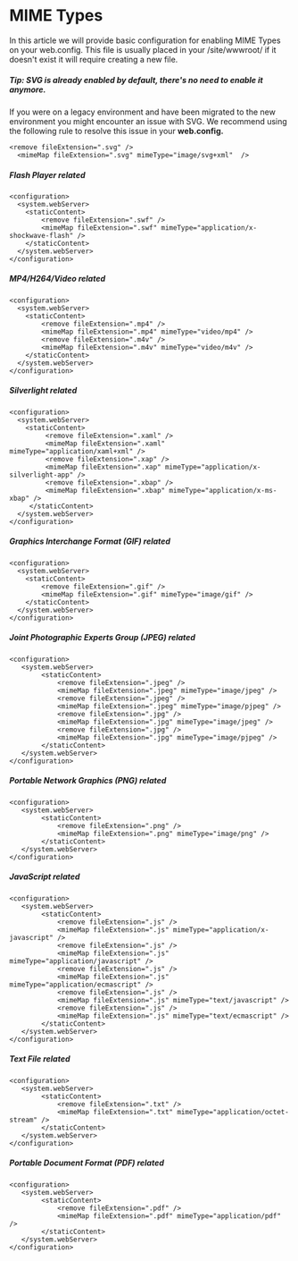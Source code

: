 # MIME Types
In this article we will provide basic configuration for enabling MIME Types on your web.config. This file is usually placed in your /site/wwwroot/ if it doesn't exist it will require creating a new file.

##### Tip: SVG is already enabled by default, there's no need to enable it anymore.
If you were on a legacy environment and have been migrated to the new environment you might encounter an issue with SVG. We recommend using the following rule to resolve this issue in your **web.config.**

    <remove fileExtension=".svg" />
      <mimeMap fileExtension=".svg" mimeType="image/svg+xml"  />

##### Flash Player related
	<configuration>
      <system.webServer>
    	<staticContent>
    		<remove fileExtension=".swf" />
    		<mimeMap fileExtension=".swf" mimeType="application/x-shockwave-flash" />
    	</staticContent>
      </system.webServer>
    </configuration>

##### MP4/H264/Video related
   	<configuration>
      <system.webServer>
    	<staticContent>
    		<remove fileExtension=".mp4" />
    		<mimeMap fileExtension=".mp4" mimeType="video/mp4" />
    		<remove fileExtension=".m4v" />
    		<mimeMap fileExtension=".m4v" mimeType="video/m4v" />
    	</staticContent>
      </system.webServer>
    </configuration>

##### Silverlight related
    <configuration>
      <system.webServer>
        <staticContent>
			 <remove fileExtension=".xaml" /> 
             <mimeMap fileExtension=".xaml" mimeType="application/xaml+xml" />
			 <remove fileExtension=".xap" />
             <mimeMap fileExtension=".xap" mimeType="application/x-silverlight-app" />
			 <remove fileExtension=".xbap" />
             <mimeMap fileExtension=".xbap" mimeType="application/x-ms-xbap" />
         </staticContent>
      </system.webServer>
    </configuration>

##### Graphics Interchange Format (GIF) related
	<configuration>
      <system.webServer>
    	<staticContent>
    		<remove fileExtension=".gif" />
    		<mimeMap fileExtension=".gif" mimeType="image/gif" />
    	</staticContent>
      </system.webServer>
    </configuration>

##### Joint Photographic Experts Group (JPEG) related
	<configuration>
 	   <system.webServer>
    	    <staticContent>
            	<remove fileExtension=".jpeg" />
            	<mimeMap fileExtension=".jpeg" mimeType="image/jpeg" />
				<remove fileExtension=".jpeg" />
            	<mimeMap fileExtension=".jpeg" mimeType="image/pjpeg" />
				<remove fileExtension=".jpg" />
            	<mimeMap fileExtension=".jpg" mimeType="image/jpeg" />
				<remove fileExtension=".jpg" />
            	<mimeMap fileExtension=".jpg" mimeType="image/pjpeg" />
        	</staticContent>
 	   </system.webServer>
	</configuration>


##### Portable Network Graphics (PNG) related
	<configuration>
 	   <system.webServer>
    	    <staticContent>
            	<remove fileExtension=".png" />
            	<mimeMap fileExtension=".png" mimeType="image/png" />
        	</staticContent>
 	   </system.webServer>
	</configuration>

##### JavaScript related
	<configuration>
 	   <system.webServer>
    	    <staticContent>
            	<remove fileExtension=".js" />
            	<mimeMap fileExtension=".js" mimeType="application/x-javascript" />
				<remove fileExtension=".js" />
            	<mimeMap fileExtension=".js" mimeType="application/javascript" />
				<remove fileExtension=".js" />
            	<mimeMap fileExtension=".js" mimeType="application/ecmascript" />
				<remove fileExtension=".js" />
            	<mimeMap fileExtension=".js" mimeType="text/javascript" />
				<remove fileExtension=".js" />
            	<mimeMap fileExtension=".js" mimeType="text/ecmascript" />
			</staticContent>
 	   </system.webServer>
	</configuration>

##### Text File related
	<configuration>
 	   <system.webServer>
    	    <staticContent>
            	<remove fileExtension=".txt" />
            	<mimeMap fileExtension=".txt" mimeType="application/octet-stream" />
        	</staticContent>
 	   </system.webServer>
	</configuration>

##### Portable Document Format (PDF) related
	<configuration>
 	   <system.webServer>
    	    <staticContent>
            	<remove fileExtension=".pdf" />
            	<mimeMap fileExtension=".pdf" mimeType="application/pdf" />
        	</staticContent>
 	   </system.webServer>
	</configuration>